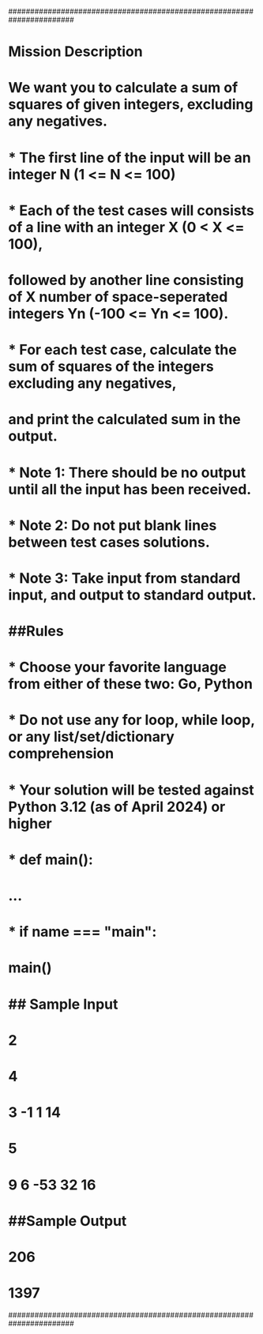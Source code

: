 #######################################################################
# Mission Description
#
# We want you to calculate a sum of squares of given integers, excluding any negatives.
# * The first line of the input will be an integer N (1 <= N <= 100)
# * Each of the test cases will consists of a line with an integer X (0 < X <= 100),
#   followed by another line consisting of X number of space-seperated integers Yn (-100 <= Yn <= 100).
# * For each test case, calculate the sum of squares of the integers excluding any negatives,
#   and print the calculated sum in the output.
# * Note 1: There should be no output until all the input has been received.
# * Note 2: Do not put blank lines between test cases solutions.
# * Note 3: Take input from standard input, and output to standard output.
# 
# ##Rules
# * Choose your favorite language from either of these two: Go, Python
# * Do not use any for loop, while loop, or any list/set/dictionary comprehension
# * Your solution will be tested against Python 3.12 (as of April 2024) or higher
# * def main():
#   ...
#
# * if name === "main":
#       main()
#
# ## Sample Input
# 2
# 4
# 3 -1 1 14
# 5
# 9 6 -53 32 16
#
# ##Sample Output
# 206
# 1397
#######################################################################
